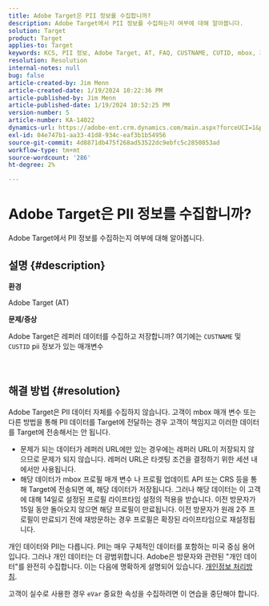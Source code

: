 ```yaml
---
title: Adobe Target은 PII 정보를 수집합니까?
description: Adobe Target에서 PII 정보를 수집하는지 여부에 대해 알아봅니다.
solution: Target
product: Target
applies-to: Target
keywords: KCS, PII 정보, Adobe Target, AT, FAQ, CUSTNAME, CUTID, mbox, 개인정보 처리방침
resolution: Resolution
internal-notes: null
bug: false
article-created-by: Jim Menn
article-created-date: 1/19/2024 10:22:36 PM
article-published-by: Jim Menn
article-published-date: 1/19/2024 10:52:25 PM
version-number: 5
article-number: KA-14022
dynamics-url: https://adobe-ent.crm.dynamics.com/main.aspx?forceUCI=1&pagetype=entityrecord&etn=knowledgearticle&id=12532c3d-19b7-ee11-a569-6045bd006268
exl-id: 04e747b1-aa33-41d8-934c-eaf3b1b54956
source-git-commit: 4d8871db475f268ad53522dc9ebfc5c2850853ad
workflow-type: tm+mt
source-wordcount: '286'
ht-degree: 2%

---
```


# Adobe Target은 PII 정보를 수집합니까?


Adobe Target에서 PII 정보를 수집하는지 여부에 대해 알아봅니다.

## 설명 {#description}


<b>환경</b>

Adobe Target (AT)



<b>문제/증상</b>

Adobe Target은 레퍼러 데이터를 수집하고 저장합니까? 여기에는 `CUSTNAME` 및 `CUSTID` pii 정보가 있는 매개변수
<br><br> <br>

## 해결 방법 {#resolution}




Adobe Target은 PII 데이터 자체를 수집하지 않습니다. 고객이 mbox 매개 변수 또는 다른 방법을 통해 PII 데이터를 Target에 전달하는 경우 고객이 책임지고 이러한 데이터를 Target에 전송해서는 안 됩니다.



- 문제가 되는 데이터가 레퍼러 URL에만 있는 경우에는 레퍼러 URL이 저장되지 않으므로 문제가 되지 않습니다. 레퍼러 URL은 타겟팅 조건을 결정하기 위한 세션 내에서만 사용됩니다.
- 해당 데이터가 mbox 프로필 매개 변수 나 프로필 업데이트 API 또는 CRS 등을 통해 Target에 전송되면 예, 해당 데이터가 저장됩니다. 그러나 해당 데이터는 이 고객에 대해 14일로 설정된 프로필 라이프타임 설정의 적용을 받습니다. 이전 방문자가 15일 동안 돌아오지 않으면 해당 프로필이 만료됩니다. 이전 방문자가 원래 2주 프로필이 만료되기 전에 재방문하는 경우 프로필은 확장된 라이프타임으로 재설정됩니다.


개인 데이터와 PII는 다릅니다. PII는 매우 구체적인 데이터를 포함하는 미국 중심 용어입니다. 그러나 개인 데이터는 더 광범위합니다. Adobe은 방문자와 관련된 &quot;개인 데이터&quot;를 완전히 수집합니다. 이는 다음에 명확하게 설명되어 있습니다. [개인정보 처리방침](https://www.adobe.com/kr/privacy/marketing-cloud.html).



고객이 실수로 사용한 경우 `eVar` 중요한 속성을 수집하려면 이 연습을 중단해야 합니다.
